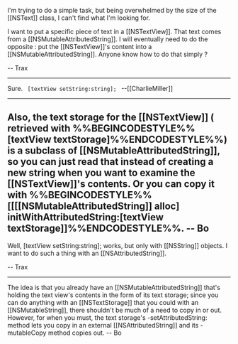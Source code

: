 I'm trying to do a simple task, but being overwhelmed by the size of the [[NSText]] class, I can't find what I'm looking for.

I want to put a specific piece of text in a [[NSTextView]]. That text comes from a [[NSMutableAttributedString]]. I will eventually need to do the opposite : put the [[NSTextView]]'s content into a [[NSMutableAttributedString]]. Anyone know how to do that simply ?

-- Trax

----

Sure. 
<code>
 [textView setString:string];
</code>
--[[CharlieMiller]]


----

Also, the text storage for the [[NSTextView]] ( retrieved with %%BEGINCODESTYLE%%[textView textStorage]%%ENDCODESTYLE%%) is a subclass of [[NSMutableAttributedString]], so you can just read that instead of creating a new string when you want to examine the [[NSTextView]]'s contents. Or you can copy it with %%BEGINCODESTYLE%%[[[[NSMutableAttributedString]] alloc] initWithAttributedString:[textView textStorage]]%%ENDCODESTYLE%%. -- Bo
----
Well, [textView setString:string]; works, but only with [[NSString]] objects. I want to do such a thing with an [[NSAttributedString]].

-- Trax

----

The idea is that you already have an [[NSMutableAttributedString]] that's holding the text view's contents in the form of its text storage; since you can do anything with an [[NSTextStorage]] that you could with an [[NSMutableString]], there shouldn't be much of a need to copy in or out.  However, for when you must, the text storage's -setAttributedString: method lets you copy in an external [[NSAttributedString]] and its -mutableCopy method copies out.  -- Bo